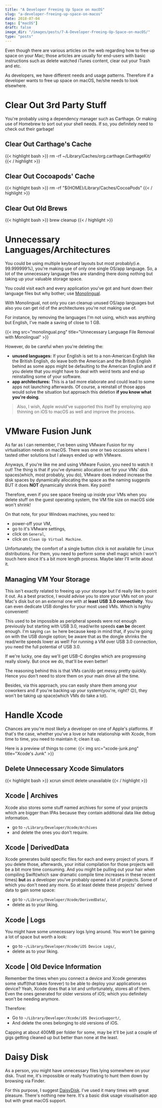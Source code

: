 ```yaml
---
title: "A Developer Freeing Up Space on macOS"
slug: "a-developer-freeing-up-space-on-macos"
date: 2018-07-04
tags: ["macOS"]
draft: false
image_dir: "/images/posts/7-A-Developer-Freeing-Up-Space-on-macOS/"
type: "posts"
---
```


Even though there are various articles on the web regarding how to free up space on your Mac; those articles are usually for end-users with basic instructions such as delete watched iTunes content, clear out your Trash and etc.

As developers, we have different needs and usage patterns. Therefore if a developer wants to free up space on macOS, he/she needs to look elsewhere.

# Clear Out 3rd Party Stuff
You're probably using a dependency manager such as Carthage. Or making use of Homebrew to sort out your shell needs. If so, you definitely need to check out their garbage!

## Clear Out Carthage's Cache
{{< highlight bash >}}
rm -rf ~/Library/Caches/org.carthage.CarthageKit/
{{< / highlight >}}

## Clear Out Cocoapods' Cache
{{< highlight bash >}}
rm -rf "${HOME}/Library/Caches/CocoaPods"
{{< / highlight >}}

## Clear Out Old Brews
{{< highlight bash >}}
brew cleanup
{{< / highlight >}}

# Unnecessary Languages/Architectures

You could be using multiple keyboard layouts but most probably(i.e. 99.999999%), you're making use of only one single OS/app language. So, a lot of the unnecessary language files are standing there doing nothing but taking up your valuable storage space.

You could visit each and every application you've got and hunt down their language files but why bother; use [Monolingual](https://ingmarstein.github.io/Monolingual/).

With Monolingual, not only you can cleanup unused OS/app languages but also you can get rid of the architectures you're not making use of.

For instance, by removing the languages I'm not using, which was anything but English, I've made a saving of close to 1 GB.

{{< img src="monolingual.png" title="Unnecessary Language File Removal with Monolingual" >}}

However, do be careful when you're deleting the:

- **unused languages:** If your English is set to a non-American English like the British English, do leave both the American and the British English behind as some apps might be defaulting to the American English and if you delete that you might have to deal with weird texts and end up reinstalling some of your software.
- **app architectures:** This is a tad more elaborate and could lead to some apps not launching afterwards. Of course, a reinstall of those apps would solve the situation but approach this deletion **if you know what you're doing**.

> Also, I wish, Apple would've supported this itself by employing app thinning on iOS to macOS as well and improve the process.

# VMware Fusion Junk
As far as I can remember, I've been using VMware Fusion for my virtualisation needs on macOS. There was one or two occasions where I tasted other solutions but I always ended up with VMware.

Anyways, if you're like me and using VMware Fusion, you need to watch it out! The thing is that if you've dynamic allocation set for your VMs' disk spaces(which, most probably, you do), VMware does indeed increase the disk spaces by dynamically allocating the space as the naming suggests BUT it does **NOT** dynamically shrink them. Key point!

Therefore, even if you see space freeing up inside your VMs when you delete stuff on the guest operating system, the VM file size on macOS side won't shrink!

On that note, for your Windows machines, you need to:

- power-off your VM,
- go to it's VMware settings,
- click on `General`,
- click on `Clean Up Virtual Machine`.

Unfortunately, the comfort of a single button click is not available for Linux distributions. For them, you need to perform some shell magic which I won't touch here since it's a bit more length process. Maybe later I'll write about it.

## Managing VM Your Storage
This isn't exactly related to freeing up your storage but I'd really like to point it out. As a best practice, I would advise you to store your VMs not on your Mac's disk but on an external one with at **least USB 3.0 connectivity**. You can even dedicate USB dongles for your most used VMs. Which is highly convenient!

This used to be impossible as peripheral speeds were not enough previously but starting with USB 3.0, read/write speeds **can be** decent enough. I'm saying `can be` here because keep in mind that, if you're going on with the USB dongle option; be aware that as the dongle shrinks the read/write speeds lower as well! For running a VM over USB 3.0 connection, you need the full potential of USB 3.0.

If we're lucky, one day we'll get USB-C dongles which are progressing really slowly. But once we do, that'll be even better!

The reasoning behind this is that VMs can/do get messy pretty quickly. Hence you don't need to store them on your main drive all the time.

Besides, via this approach, you can easily share them among your coworkers and if you're backing up your system(you're, right? 😉), they won't be taking up space(which VMs do take a lot).

# Handle Xcode
Chances are you're most likely a developer on one of Apple's platforms. If that's the case, whether you've a love or hate relationship with Xcode, from time to time, you need to maintain it; clean it up.

Here is a preview of things to come:
{{< img src="xcode-junk.png" title="Xcode's Junk" >}}

## Delete Unnecessary Xcode Simulators
{{< highlight bash >}}
xcrun simctl delete unavailable
{{< / highlight >}}

## Xcode | Archives
Xcode also stores some stuff named archives for some of your projects which are bigger than IPAs because they contain additional data like debug information.

- go to `~/Library/Developer/Xcode/Archives`
- and delete the ones you don't require.

## Xcode | DerivedData
Xcode generates build specific files for each and every project of yours. If you delete those, afterwards, your initial compilation for those projects will be a bit more time consuming. And you might be pulling out your hair when compiling  Swift(which saw dramatic compile time increases in these recent times) **but** as a developer you've probably opened a lot of projects. Some of which you don't need any more. So at least delete these projects' derived data to gain some space:

- go to `~/Library/Developer/Xcode/DerivedData/`,
- delete as to your liking.

## Xcode | Logs
You might have some unnecessary logs lying around. You won't be gaining a lot of space but worth a look:

- go to `~/Library/Developer/Xcode/iOS Device Logs/`,
- delete as to your liking.

## Xcode | Old Device Information
Remember the times when you connect a device and Xcode generates some stuff(that takes forever) to be able to deploy your applications on device? Yeah, Xcode does that a lot and unfortunately, stores all of them. Even the ones generated for older versions of iOS; which you definitely won't be needing anymore.

Therefore:

- Go to `~/Library/Developer/Xcode/iOS DeviceSupport/`,
- And delete the ones belonging to old versions of iOS.

Capping at about 400MB per folder for some, may be it'll be just a couple of gigs getting cleaned up but better than none at the least.

# Daisy Disk
As a person, you might have unnecessary files lying somewhere on your disk. Trust me, it's impossible or really frustrating to hunt them down by browsing via Finder.

For this purpose, I suggest [DaisyDisk](http://daisydiskapp.com). I've used it many times with great pleasure. There's nothing new here. It's a basic disk usage visualisation app but with great macOS support.